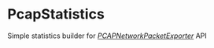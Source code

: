 # PcapStatistics
Simple statistics builder for [*PCAPNetworkPacketExporter*](https://github.com/viegaseduardo/PcapNetworkPacketExporter) API

